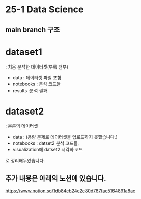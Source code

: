 # 25-1 Data Science

## main branch 구조
# dataset1
: 처음 분석한 데이터셋(부록 첨부)
- data : 데이터셋 파일 포함
- notebooks : 분석 코드들
- results :분석 결과
# dataset2
: 본론의 데이터셋 
- data : (용량 문제로 데이터셋을 업로드하지 못했습니다.)
- notebooks : datset2 분석 코드들,
- visualization에 datset2 시각화 코드

로 정리해두었습니다.

## 추가 내용은 아래의 노션에 있습니다.
https://www.notion.so/1db84cb24e2c80d787fae5164891a8ac
